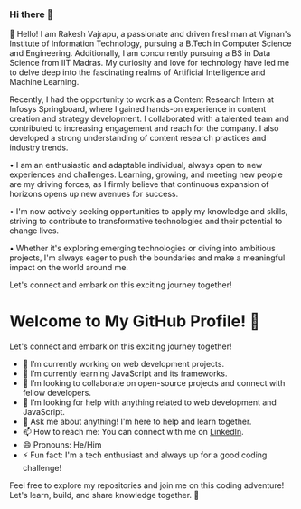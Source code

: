 ### Hi there 👋

👋 Hello! I am Rakesh Vajrapu, a passionate and driven freshman at Vignan's Institute of Information Technology, pursuing a B.Tech in Computer Science and Engineering. Additionally, I am concurrently pursuing a BS in Data Science from IIT Madras. My curiosity and love for technology have led me to delve deep into the fascinating realms of Artificial Intelligence and Machine Learning.

Recently, I had the opportunity to work as a Content Research Intern at Infosys Springboard, where I gained hands-on experience in content creation and strategy development. I collaborated with a talented team and contributed to increasing engagement and reach for the company. I also developed a strong understanding of content research practices and industry trends.

• I am an enthusiastic and adaptable individual, always open to new experiences and challenges. Learning, growing, and meeting new people are my driving forces, as I firmly believe that continuous expansion of horizons opens up new avenues for success.

• I'm now actively seeking opportunities to apply my knowledge and skills, striving to contribute to transformative technologies and their potential to change lives. 

• Whether it's exploring emerging technologies or diving into ambitious projects, I'm always eager to push the boundaries and make a meaningful impact on the world around me.

 Let's connect and embark on this exciting journey together!

# Welcome to My GitHub Profile! 🚀

Let's connect and embark on this exciting journey together!

- 🔭 I’m currently working on web development projects.
- 🌱 I’m currently learning JavaScript and its frameworks.
- 👯 I’m looking to collaborate on open-source projects and connect with fellow developers.
- 🤔 I’m looking for help with anything related to web development and JavaScript.
- 💬 Ask me about anything! I'm here to help and learn together.
- 📫 How to reach me: You can connect with me on [LinkedIn](https://www.linkedin.com/in/rakeshvajrapu/).
- 😄 Pronouns: He/Him
- ⚡ Fun fact: I'm a tech enthusiast and always up for a good coding challenge!

Feel free to explore my repositories and join me on this coding adventure! Let's learn, build, and share knowledge together. 🌟

